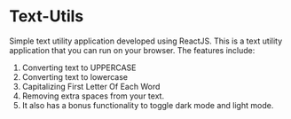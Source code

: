 # Text-Utils
Simple text utility application developed using ReactJS.
This is a text utility application that you can run on your browser.
The features include: 
1. Converting text to UPPERCASE
2. Converting text to lowercase
3. Capitalizing First Letter Of Each Word
4. Removing extra spaces from your text.
5. It also has a bonus functionality to toggle dark mode and light mode.
